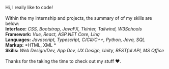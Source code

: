 Hi, I really like to code!<br />
<br />
Within the my internship and projects, the summary of of my skills are below: <br />
**Interface:** *CSS, Bootstrap, JavaFX, Tkinter, Tailwind, W3Schools* <br />
**Framework:** *Vue, React, ASP.NET Core, Linq* <br />
**Languages:** *Javascript, Typescript, C/C#/C++, Python, Java, SQL* <br />
**Markup:** *HTML, XML *<br />
**Skills:** *Web Design/Dev, App Dev, UX Design, Unity, RESTful API, MS Office* <br />
<br />
Thanks for the taking the time to check out my stuff ♥.
